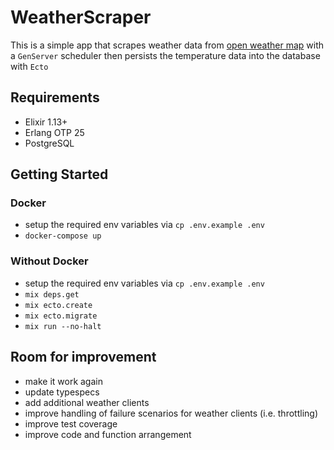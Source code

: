 # WeatherScraper

This is a simple app that scrapes weather data from [open weather map](https://openweathermap.org) with a `GenServer` scheduler then persists the temperature data into the database with `Ecto`

## Requirements

* Elixir 1.13+
* Erlang OTP 25
* PostgreSQL

## Getting Started

### Docker

* setup the required env variables via `cp .env.example .env`
* `docker-compose up`

### Without Docker

* setup the required env variables via `cp .env.example .env`
* `mix deps.get`
* `mix ecto.create`
* `mix ecto.migrate`
* `mix run --no-halt`

## Room for improvement

* make it work again
* update typespecs
* add additional weather clients
* improve handling of failure scenarios for weather clients (i.e. throttling)
* improve test coverage
* improve code and function arrangement
